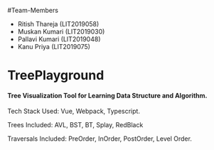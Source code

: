 #Team-Members
<ul>
  <li> Ritish Thareja (LIT2019058) </li>
  <li> Muskan Kumari  (LIT2019030) </li>
  <li> Pallavi Kumari (LIT2019048) </li>
  <li> Kanu Priya     (LIT2019075) </li>
</ul>

# TreePlayground
#### Tree Visualization Tool for Learning Data Structure and Algorithm.


Tech Stack Used: Vue, Webpack, Typescript. 

Trees Included: AVL, BST, BT, Splay, RedBlack

Traversals Included: PreOrder, InOrder, PostOrder, Level Order. 
